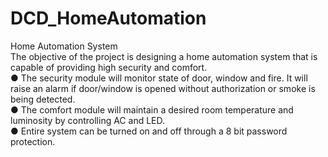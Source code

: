 # DCD_HomeAutomation
Home Automation System<br>
The objective of the project is designing a home automation system that is capable of providing high security and comfort.<br>
● The security module will monitor state of door, window and fire. It will raise an alarm if door/window is opened without authorization or smoke is being detected.<br>
● The comfort module will maintain a desired room temperature and luminosity by controlling AC and LED.<br>
● Entire system can be turned on and off through a 8 bit password protection.<br>
